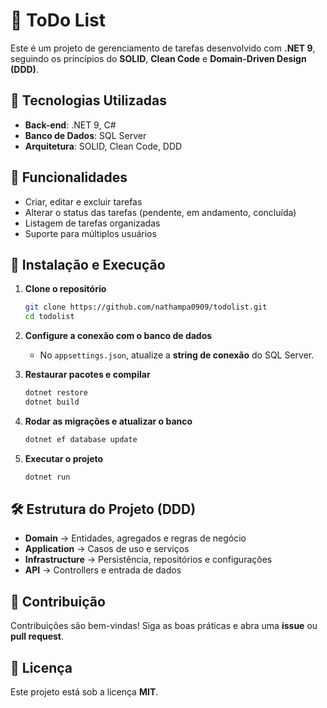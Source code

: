 # 📝 ToDo List  

Este é um projeto de gerenciamento de tarefas desenvolvido com **.NET 9**, seguindo os princípios do **SOLID**, **Clean Code** e **Domain-Driven Design (DDD)**.  

## 🚀 Tecnologias Utilizadas  

- **Back-end**: .NET 9, C#  
- **Banco de Dados**: SQL Server  
- **Arquitetura**: SOLID, Clean Code, DDD  

## 📌 Funcionalidades  

- Criar, editar e excluir tarefas  
- Alterar o status das tarefas (pendente, em andamento, concluída)  
- Listagem de tarefas organizadas  
- Suporte para múltiplos usuários  

## 🔧 Instalação e Execução  

1. **Clone o repositório**  
   ```bash
   git clone https://github.com/nathampa0909/todolist.git
   cd todolist
   ```

2. **Configure a conexão com o banco de dados**  
   - No `appsettings.json`, atualize a **string de conexão** do SQL Server.  

3. **Restaurar pacotes e compilar**  
   ```bash
   dotnet restore
   dotnet build
   ```

4. **Rodar as migrações e atualizar o banco**  
   ```bash
   dotnet ef database update
   ```

5. **Executar o projeto**  
   ```bash
   dotnet run
   ```

## 🛠️ Estrutura do Projeto (DDD)  

- **Domain** → Entidades, agregados e regras de negócio  
- **Application** → Casos de uso e serviços  
- **Infrastructure** → Persistência, repositórios e configurações  
- **API** → Controllers e entrada de dados  

## 🤝 Contribuição  

Contribuições são bem-vindas! Siga as boas práticas e abra uma **issue** ou **pull request**.  

## 📜 Licença  

Este projeto está sob a licença **MIT**.  

